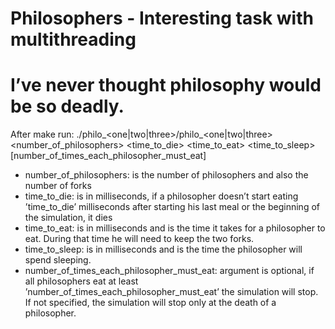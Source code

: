 # Philosophers - Interesting task with multithreading
# I’ve never thought philosophy would be so deadly.

After make run:
./philo_<one|two|three>/philo_<one|two|three> <number_of_philosophers> <time_to_die> <time_to_eat> <time_to_sleep> [number_of_times_each_philosopher_must_eat]

- number_of_philosophers: is the number of philosophers and also the number
of forks
- time_to_die: is in milliseconds, if a philosopher doesn’t start eating ’time_to_die’
milliseconds after starting his last meal or the beginning of the simulation, it dies
- time_to_eat: is in milliseconds and is the time it takes for a philosopher to
eat. During that time he will need to keep the two forks.
- time_to_sleep: is in milliseconds and is the time the philosopher will spend
sleeping.
- number_of_times_each_philosopher_must_eat: argument is optional, if all
philosophers eat at least ’number_of_times_each_philosopher_must_eat’ the
simulation will stop. If not specified, the simulation will stop only at the death
of a philosopher.
